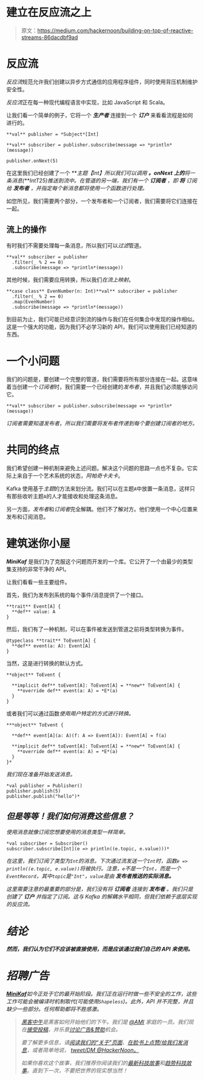 # 建立在反应流之上

> 原文：<https://medium.com/hackernoon/building-on-top-of-reactive-streams-86dacdbf9ad>

# 反应流

*反应流*规范允许我们创建以异步方式通信的应用程序组件，同时使用背压机制维护安全性。

*反应流*正在每一种现代编程语言中实现，比如 JavaScript 和 Scala。

让我们看一个简单的例子，它将一个 ***生产者*** 连接到一个 ***订户*** 来看看流程是如何进行的。

```
**val** publisher = *Subject*[Int]

**val** subscriber = publisher.subscribe(message => *println*(message))

publisher.onNext(5)
```

在这里我们已经创建了一个 ***主题【Int】***所以我们可以调用 ***。onNext* 上的**将一条消息(**IntT25)推送到*流*中。在管道的另一端，我们有一个 ***订阅者*** ，即 ***将*** 订阅给 ***发布者*** ，并指定每个新消息都将使用一个函数进行处理。**

如您所见，我们需要两个部分，一个发布者和一个订阅者，我们需要将它们连接在一起。

## 流上的操作

有时我们不需要处理每一条消息，所以我们可以*过滤*管道。

```
**val** subscriber = publisher
  .filter(_ % 2 == 0)
  .subscribe(message => *println*(message))
```

其他时候，我们需要应用转换，所以我们*在流上映射*。

```
**case class** EvenNumber(n: Int)**val** subscriber = publisher
  .filter(_ % 2 == 0)
  .map(EvenNumber)
  .subscribe(message => *println*(message))
```

到目前为止，我们可能已经意识到流的操作与我们在任何集合中发现的操作相似。这是一个强大的功能，因为我们不必学习新的 API，我们可以使用我们已经知道的东西。

# 一个小问题

我们的问题是，要创建一个完整的管道，我们需要将所有部分连接在一起。这意味着当创建一个*订阅者*时，我们需要一个已经创建的*发布者*，并且我们必须能够访问它。

```
**val** subscriber = publisher.subscribe(message => *println*(message))
```

*订阅者需要知道发布者*，*所以我们需要将发布者传递到每个要创建订阅者的地方。*

# 共同的终点

我们希望创建一种机制来避免上述问题。解决这个问题的思路一点也不复杂。它实际上来自于一个艺术系统的状态，*阿帕奇卡夫卡*。

Kafka 使用基于*主题*的方法来划分流。我们可以在主题`A`中放置一条消息，这样只有那些收听主题`A`的人才能接收和处理这条消息。

另一方面，*发布者*和*订阅者*完全解耦。他们不了解对方。他们使用一个中心位置来发布和订阅消息。

# 建筑迷你小屋

***MiniKaf*** 是我们为了克服这个问题而开发的一个库。它公开了一个由最少的类型集支持的非常干净的 API。

让我们看看一些主要组件。

首先，我们为发布到系统的每个事件/消息提供了一个接口。

```
**trait** Event[A] {
  **def** value: A
}
```

然后，我们有了一种机制，可以在事件被发送到管道之前将类型转换为事件。

```
@typeclass **trait** ToEvent[A] {
  **def** event(a: A): Event[A]
}
```

当然，这是进行转换的默认方式。

```
**object** ToEvent {

  **implicit def** toEvent[A]: ToEvent[A] = **new** ToEvent[A] {
    **override def** event(a: A) = *E*(a)
  }
}
```

或者我们可以通过函数*使用用户特定的方式进行转换。*

```
***object** ToEvent {

  **def** event[A](a: A)(f: A => Event[A]): Event[A] = f(a)

  **implicit def** toEvent[A]: ToEvent[A] = **new** ToEvent[A] {
    **override def** event(a: A) = *E*(a)
  }
}*
```

*我们现在准备开始发送消息。*

```
*val publisher = Publisher()
publisher.publish(5)
publisher.publish("hello")*
```

## *但是等等！我们如何消费这些信息？*

*使用消息就像订阅您想要使用的消息类型一样简单。*

```
*val subscriber = Subscriber()
subscriber.subscribe[Int](e => println((e.topic, e.value)))*
```

*在这里，我们订阅了类型为`Int`的消息。下次通过流发送一个`Int`时，函数`e => println((e.topic, e.value))`将被执行。注意，`e`不是一个`Int`，而是一个`EventRecord`，其中`topic`是`"Int"`，`value`是由 ***发布者推送的实际消息。****

*这里需要注意的最重要的部分是，我们没有将 ***订阅者*** 连接到 ***发布者*** 。我们只是创建了 ***订户*** 并指定了订阅。这与 Kafka 的解耦水平相同，但我们依赖于底层实现的反应流。*

# *结论*

***然而，我们认为它们不应该被直接使用，而是应该通过我们自己的 API 来使用。***

# *招聘广告*

*[***MiniKaf***](https://github.com/anicolaspp/minikaf)如今正处于它的最开始阶段。我们正在运行时做一些不安全的工作，这些工作可能会被编译时机制取代(可能使用`Shapeless`)。此外，API 并不完整，并且缺少一些部分。任何帮助都将不胜感激。*

> *[黑客中午](http://bit.ly/Hackernoon)是黑客如何开始他们的下午。我们是 [@AMI](http://bit.ly/atAMIatAMI) 家庭的一员。我们现在[接受投稿](http://bit.ly/hackernoonsubmission)，并乐意[讨论广告&赞助](mailto:partners@amipublications.com)机会。*
> 
> *要了解更多信息，请[阅读我们的“关于”页面](https://goo.gl/4ofytp)、[在脸书上点赞/给我们发消息](http://bit.ly/HackernoonFB)，或者简单地说， [tweet/DM @HackerNoon。](https://goo.gl/k7XYbx)*
> 
> *如果你喜欢这个故事，我们推荐你阅读我们的[最新科技故事](http://bit.ly/hackernoonlatestt)和[趋势科技故事](https://hackernoon.com/trending)。直到下一次，不要把世界的现实想当然！*